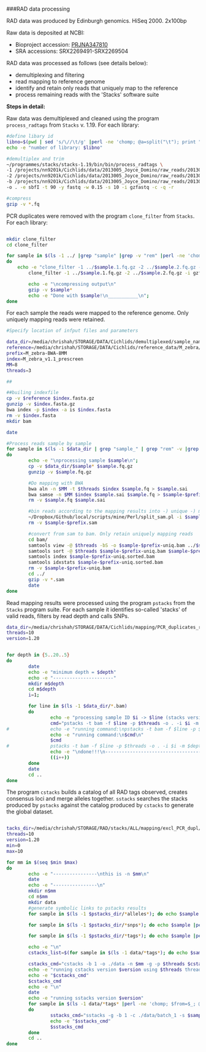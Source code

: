 
###RAD data processing

RAD data was produced by Edinburgh genomics. HiSeq 2000. 2x100bp

Raw data is deposited at NCBI:
 - Bioproject accession: [PRJNA347810](https://www.ncbi.nlm.nih.gov/bioproject/347810)
 - SRA accessions: SRX2269491-SRX2269504

RAD data was processed as follows (see details below):
 - demultiplexing and filtering
 - read mapping to reference genome
 - identify and retain only reads that uniquely map to the reference
 - process remaining reads with the 'Stacks' software suite


__Steps in detail:__

Raw data was demultiplexed and cleaned using the program `process_radtags` from `Stacks` v. 1.19. For each library:
```bash
#define libary id
libno=$(pwd | sed 's/\//\t/g' |perl -ne 'chomp; @a=split("\t"); print "$a[-1]\n";'| sed 's/[a-zA-Z]//g' |sed 's/_//g')
echo -e "number of library: $libno"

#demultiplex and trim
~/programmes/stacks/stacks-1.19/bin/bin/process_radtags \
-1 /projects/nn9201k/Cichlids/data/2013005_Joyce_Domino/raw_reads/2013005_DJLib$libno/DJLib$libno\_1.sanfastq.gz \
-2 /projects/nn9201k/Cichlids/data/2013005_Joyce_Domino/raw_reads/2013005_DJLib$libno/DJLib$libno\_2.sanfastq.gz \
-b /projects/nn9201k/Cichlids/data/2013005_Joyce_Domino/raw_reads/2013005_DJLib$libno/barcodes_DJLib$libno \
-o . -e sbfI -t 90 -y fastq -w 0.15 -s 10 -i gzfastq -c -q -r

#compress
gzip -v *.fq
```

PCR duplicates were removed with the program `clone_filter` from `Stacks`. For each library:
```bash

mkdir clone_filter
cd clone_filter

for sample in $(ls -1 ../ |grep "sample" |grep -v "rem" |perl -ne 'chomp; @a=split /\./; print "$a[0]\n";' | sort -n |uniq)
do
	echo -e "clone_filter -1 ../$sample.1.fq.gz -2 ../$sample.2.fq.gz -i gzfastq -o . -y fastq\n"
        clone_filter -1 ../$sample.1.fq.gz -2 ../$sample.2.fq.gz -i gzfastq -o . -y fastq

        echo -e "\ncompressing output\n"
        gzip -v $sample*
        echo -e "Done with $sample!\n___________\n";
done
```

For each sample the reads were mapped to the reference genome. Only uniquely mapping reads were retained.
```bash
#Specify location of infput files and parameters

data_dir=/media/chrishah/STORAGE/DATA/Cichlids/demultiplexed/sample_names/clone_filter
reference=/media/chrishah/STORAGE/DATA/Cichlids/reference_data/M_zebra/MetZeb1.1_prescreen/M_zebra_v0.assembly.fasta.gz
prefix=M_zebra-BWA-8MM
index=M_zebra_v1.1_prescreen
MM=8
threads=3

##

##builing indexfile
cp -v $reference $index.fasta.gz
gunzip -v $index.fasta.gz
bwa index -p $index -a is $index.fasta
rm -v $index.fasta
mkdir bam

date

#Process reads sample by sample
for sample in $(ls -1 $data_dir | grep "sample_" | grep "rem" -v |grep ".2.fq" -v| perl -ne 'chomp; @a=split/\./; print "$a[0].1\n";')
do
        echo -e "\nprocessing sample $sample\n";
        cp -v $data_dir/$sample* $sample.fq.gz
        gunzip -v $sample.fq.gz

        #Do mapping with BWA
        bwa aln -n $MM -t $threads $index $sample.fq > $sample.sai
        bwa samse -n $MM $index $sample.sai $sample.fq > $sample-$prefix.sam
        rm -v $sample.fq $sample.sai

        #bin reads according to the mapping results into -) unique -) multiple -) nohit. Only continue with uniquely matching reads
        ~/Dropbox/Github/local/scripts/mine/Perl/split_sam.pl -i $sample-$prefix.sam -o $sample-$prefix >> split_summary.log
        rm -v $sample-$prefix.sam

        #convert from sam to bam. Only retain uniquely mapping reads
        cd bam/
        samtools view -@ $threads -bS -o $sample-$prefix-uniq.bam ../$sample-$prefix-uniq.sam
        samtools sort -@ $threads $sample-$prefix-uniq.bam $sample-$prefix-uniq.sorted
        samtools index $sample-$prefix-uniq.sorted.bam
        samtools idxstats $sample-$prefix-uniq.sorted.bam
        rm -v $sample-$prefix-uniq.bam
        cd ../
        gzip -v *.sam
        date
done
```

Read mapping results were processed using the program `pstacks` from the `Stacks` program suite. For each sample it identifies so-called 'stacks' of valid reads, filters by read depth and calls SNPs.
```bash
data_dir=/media/chrishah/STORAGE/DATA/Cichlids/mapping/PCR_duplicates_removed/BWA-8MM-M_zebra/bam
threads=10
version=1.20


for depth in {5..20..5}
do
        date
        echo -e "minimum depth = $depth"
        echo -e "----------------------"
        mkdir m$depth
        cd m$depth
        i=1;

        for line in $(ls -1 $data_dir/*.bam)
        do
                echo -e "processing sample ID $i -> $line (stacks version $version)\n" 
                cmd="pstacks -t bam -f $line -p $threads -o . -i $i -m $depth"
#               echo -e "running command:\npstacks -t bam -f $line -p $threads -o . -i $i -m $depth\n"
                echo -e "running command:\n$cmd\n"
                $cmd
#               pstacks -t bam -f $line -p $threads -o . -i $i -m $depth
                echo -e "\ndone!!!\n-------------------------------------\n"
                ((i++))
        done
        date
        cd ..
done
```

The program `cstacks` builds a catalog of all RAD tags observed, creates consensus loci and merge alleles together. `sstacks` searches the stacks produced by `pstacks` against the catalog produced by `cstacks` to generate the global dataset.
```bash

tacks_dir=/media/chrishah/STORAGE/RAD/stacks/ALL/mapping/excl_PCR_dupl/BWA-8MM/M_zebra/1-pstacks/m5
threads=10
version=1.20
min=0
max=10

for mm in $(seq $min $max)
do
        echo -e "----------------\nthis is -n $mm\n"
        date
        echo -e "----------------\n"
        mkdir n$mm
        cd n$mm
        mkdir data
        #generate symbolic links to pstacks results
        for sample in $(ls -1 $pstacks_dir/*alleles*); do echo $sample |perl -ne 'chomp; $from=$_; @a=split("/"); @b=split(/\./, $a[-1]); $cmd="ln -sv $from data/$b[0].1.alleles.tsv.gz\n"; print "$cmd"; `$cmd`'; done

        for sample in $(ls -1 $pstacks_dir/*snps*); do echo $sample |perl -ne 'chomp; $from=$_; @a=split("/"); @b=split(/\./, $a[-1]); $cmd="ln -sv $from data/$b[0].1.snps.tsv.gz\n"; print "$cmd"; `$cmd`'; done

        for sample in $(ls -1 $pstacks_dir/*tags*); do echo $sample |perl -ne 'chomp; $from=$_; @a=split("/"); @b=split(/\./, $a[-1]); $cmd="ln -sv $from data/$b[0].1.tags.tsv.gz\n"; print "$cmd"; `$cmd`'; done

        echo -e "\n"
        cstacks_list=$(for sample in $(ls -1 data/*tags*); do echo $sample |perl -ne 'chomp; $from=$_; @a=split("/"); @b=split(/\./, $a[-1]); print "-s ./data/$b[0].1 "'; done)

        cstacks_cmd="cstacks -b 1 -o ./data -n $mm -g -p $threads $cstacks_list"
        echo -e "running cstacks version $version using $threads threads"
        echo -e "$cstacks_cmd"
        $cstacks_cmd
        echo -e "\n"
        date
        echo -e "running sstacks version $version"
        for sample in $(ls -1 data/*tags* |perl -ne 'chomp; $from=$_; @a=split("/"); @b=split(/\./, $a[-1]); print "./data/$b[0].1 "')
        do
                sstacks_cmd="sstacks -g -b 1 -c ./data/batch_1 -s $sample -o ./data -p $threads"
                echo -e "$sstacks_cmd"
                $sstacks_cmd
        done
        cd ..
done

```
